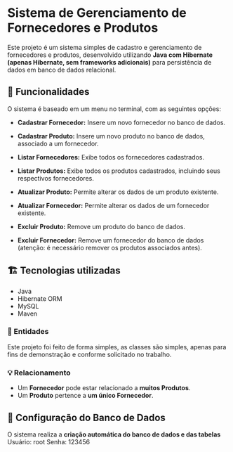 # Sistema de Gerenciamento de Fornecedores e Produtos

Este projeto é um sistema simples de cadastro e gerenciamento de fornecedores e produtos, desenvolvido utilizando **Java com Hibernate (apenas Hibernate, sem frameworks adicionais)** para persistência de dados em banco de dados relacional.

## 📜 Funcionalidades

O sistema é baseado em um menu no terminal, com as seguintes opções:

- **Cadastrar Fornecedor:** Insere um novo fornecedor no banco de dados.
  
- **Cadastrar Produto:** Insere um novo produto no banco de dados, associado a um fornecedor.
- **Listar Fornecedores:** Exibe todos os fornecedores cadastrados.
- **Listar Produtos:** Exibe todos os produtos cadastrados, incluindo seus respectivos fornecedores.
- **Atualizar Produto:** Permite alterar os dados de um produto existente.
- **Atualizar Fornecedor:** Permite alterar os dados de um fornecedor existente.
- **Excluir Produto:** Remove um produto do banco de dados.
- **Excluir Fornecedor:** Remove um fornecedor do banco de dados (atenção: é necessário remover os produtos associados antes).

## 🏗️ Tecnologias utilizadas

- Java
- Hibernate ORM
- MySQL
- Maven

### 🧩 Entidades

Este projeto foi feito de forma simples, as classes são simples, apenas para fins de demonstração e conforme solicitado no trabalho.


### 💡 Relacionamento

- Um **Fornecedor** pode estar relacionado a **muitos Produtos**.
- Um **Produto** pertence a **um único Fornecedor**.

## 🔧 Configuração do Banco de Dados

O sistema realiza a **criação automática do banco de dados e das tabelas**
Usuário: root
Senha: 123456

